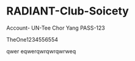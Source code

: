 # RADIANT-Club-Soicety

Account-
UN-Tee Chor Yang
PASS-123

TheOne1234556554

qwer
eqwerqwrqwrqwrweq
